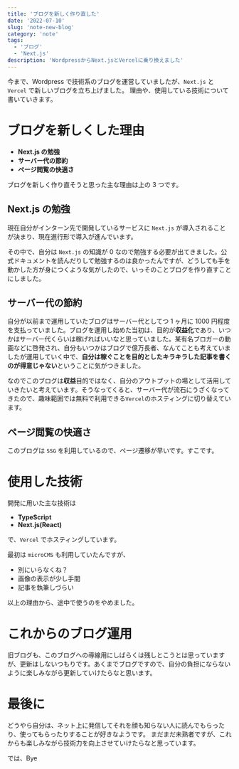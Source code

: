 ```yaml
---
title: 'ブログを新しく作り直した'
date: '2022-07-10'
slug: 'note-new-blog'
category: 'note'
tags:
  - 'ブログ'
  - 'Next.js'
description: 'WordpressからNext.jsとVercelに乗り換えました'
---
```


今まで、Wordpress で技術系のブログを運営していましたが、`Next.js` と `Vercel` で新しいブログを立ち上げました。
理由や、使用している技術について書いていきます。

# ブログを新しくした理由

- **Next.js の勉強**
- **サーバー代の節約**
- **ページ閲覧の快適さ**

ブログを新しく作り直そうと思った主な理由は上の 3 つです。

## Next.js の勉強

現在自分がインターン先で開発しているサービスに `Next.js` が導入されることが決まり、現在進行形で導入が進んでいます。

その中で、自分は `Next.js` の知識が 0 なので勉強する必要が出てきました。公式ドキュメントを読んだりして勉強するのは良かったんですが、どうしても手を動かした方が身につくような気がしたので、いっそのことブログを作り直すことにしました。

## サーバー代の節約

自分が以前まで運用していたブログはサーバー代としてつ 1 ヶ月に 1000 円程度を支払っていました。ブログを運用し始めた当初は、目的が**収益化**であり、いつかはサーバー代くらいは稼げればいいなと思っていました。某有名ブロガーの動画などに啓発され、自分もいつかはブログで億万長者、なんてことも考えていましたが運用していく中で、**自分は稼ぐことを目的としたキラキラした記事を書くのが得意じゃない**ということに気がつきました。

なのでこのブログは**収益**目的ではなく、自分のアウトプットの場として活用していきたいと考えています。そうなってくると、サーバー代が流石にうざくなってきたので、趣味範囲では無料で利用できる`Vercel`のホスティングに切り替えています。

## ページ閲覧の快適さ

このブログは `SSG` を利用しているので、ページ遷移が早いです。すこです。

# 使用した技術

開発に用いた主な技術は

- **TypeScript**
- **Next.js(React)**

で、`Vercel` でホスティングしています。

最初は `microCMS` も利用していたんですが、

- 別にいらなくね？
- 画像の表示が少し手間
- 記事を執筆しづらい

以上の理由から、途中で使うのをやめました。

# これからのブログ運用

旧ブログも、このブログへの導線用にしばらくは残しとこうとは思っていますが、更新はしないつもりです。あくまでブログですので、自分の負担にならないように楽しみながら更新していけたらなと思います。

# 最後に

どうやら自分は、ネット上に発信してそれを顔も知らない人に読んでもらったり、使ってもらったりすることが好きなようです。
まだまだ未熟者ですが、これからも楽しみながら技術力を向上させていけたらなと思っています。

では、Bye
